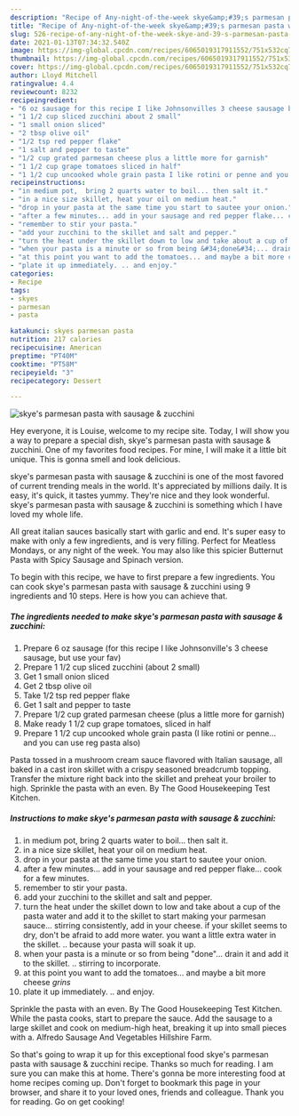 ```yaml
---
description: "Recipe of Any-night-of-the-week skye&amp;#39;s parmesan pasta with sausage &amp;amp; zucchini"
title: "Recipe of Any-night-of-the-week skye&amp;#39;s parmesan pasta with sausage &amp;amp; zucchini"
slug: 526-recipe-of-any-night-of-the-week-skye-and-39-s-parmesan-pasta-with-sausage-and-amp-zucchini
date: 2021-01-13T07:34:32.540Z
image: https://img-global.cpcdn.com/recipes/6065019317911552/751x532cq70/skyes-parmesan-pasta-with-sausage-zucchini-recipe-main-photo.jpg
thumbnail: https://img-global.cpcdn.com/recipes/6065019317911552/751x532cq70/skyes-parmesan-pasta-with-sausage-zucchini-recipe-main-photo.jpg
cover: https://img-global.cpcdn.com/recipes/6065019317911552/751x532cq70/skyes-parmesan-pasta-with-sausage-zucchini-recipe-main-photo.jpg
author: Lloyd Mitchell
ratingvalue: 4.4
reviewcount: 8232
recipeingredient:
- "6 oz sausage for this recipe I like Johnsonvilles 3 cheese sausage but use your fav"
- "1 1/2 cup sliced zucchini about 2 small"
- "1 small onion sliced"
- "2 tbsp olive oil"
- "1/2 tsp red pepper flake"
- "1 salt and pepper to taste"
- "1/2 cup grated parmesan cheese plus a little more for garnish"
- "1 1/2 cup grape tomatoes sliced in half"
- "1 1/2 cup uncooked whole grain pasta I like rotini or penne and you can use reg pasta also"
recipeinstructions:
- "in medium pot,  bring 2 quarts water to boil... then salt it."
- "in a nice size skillet, heat your oil on medium heat."
- "drop in your pasta at the same time you start to sautee your onion."
- "after a few minutes... add in your sausage and red pepper flake... cook for a few minutes."
- "remember to stir your pasta."
- "add your zucchini to the skillet and salt and pepper."
- "turn the heat under the skillet down to low and take about a cup of the pasta water and add it to the skillet to start making your parmesan sauce... stirring consistently, add in your cheese. if your skillet seems to dry, don&#39;t be afraid to add more water. you want a little extra water in the skillet. .. because your pasta will soak it up."
- "when your pasta is a minute or so from being &#34;done&#34;... drain it and add it to the skillet. .. stirring to incorporate."
- "at this point you want to add the tomatoes... and maybe a bit more cheese *grins*"
- "plate it up immediately. .. and enjoy."
categories:
- Recipe
tags:
- skyes
- parmesan
- pasta

katakunci: skyes parmesan pasta 
nutrition: 217 calories
recipecuisine: American
preptime: "PT40M"
cooktime: "PT58M"
recipeyield: "3"
recipecategory: Dessert

---
```



![skye&#39;s parmesan pasta with sausage &amp; zucchini](https://img-global.cpcdn.com/recipes/6065019317911552/751x532cq70/skyes-parmesan-pasta-with-sausage-zucchini-recipe-main-photo.jpg)

Hey everyone, it is Louise, welcome to my recipe site. Today, I will show you a way to prepare a special dish, skye&#39;s parmesan pasta with sausage &amp; zucchini. One of my favorites food recipes. For mine, I will make it a little bit unique. This is gonna smell and look delicious.

skye&#39;s parmesan pasta with sausage &amp; zucchini is one of the most favored of current trending meals in the world. It's appreciated by millions daily. It is easy, it's quick, it tastes yummy. They're nice and they look wonderful. skye&#39;s parmesan pasta with sausage &amp; zucchini is something which I have loved my whole life.

All great italian sauces basically start with garlic and end. It&#39;s super easy to make with only a few ingredients, and is very filling. Perfect for Meatless Mondays, or any night of the week. You may also like this spicier Butternut Pasta with Spicy Sausage and Spinach version.


To begin with this recipe, we have to first prepare a few ingredients. You can cook skye&#39;s parmesan pasta with sausage &amp; zucchini using 9 ingredients and 10 steps. Here is how you can achieve that.

<!--inarticleads1-->

##### The ingredients needed to make skye&#39;s parmesan pasta with sausage &amp; zucchini:

1. Prepare 6 oz sausage (for this recipe I like Johnsonville&#39;s 3 cheese sausage, but use your fav)
1. Prepare 1 1/2 cup sliced zucchini (about 2 small)
1. Get 1 small onion sliced
1. Get 2 tbsp olive oil
1. Take 1/2 tsp red pepper flake
1. Get 1 salt and pepper to taste
1. Prepare 1/2 cup grated parmesan cheese (plus a little more for garnish)
1. Make ready 1 1/2 cup grape tomatoes, sliced in half
1. Prepare 1 1/2 cup uncooked whole grain pasta (I like rotini or penne... and you can use reg pasta also)


Pasta tossed in a mushroom cream sauce flavored with Italian sausage, all baked in a cast iron skillet with a crispy seasoned breadcrumb topping. Transfer the mixture right back into the skillet and preheat your broiler to high. Sprinkle the pasta with an even. By The Good Housekeeping Test Kitchen. 

<!--inarticleads2-->

##### Instructions to make skye&#39;s parmesan pasta with sausage &amp; zucchini:

1. in medium pot,  bring 2 quarts water to boil... then salt it.
1. in a nice size skillet, heat your oil on medium heat.
1. drop in your pasta at the same time you start to sautee your onion.
1. after a few minutes... add in your sausage and red pepper flake... cook for a few minutes.
1. remember to stir your pasta.
1. add your zucchini to the skillet and salt and pepper.
1. turn the heat under the skillet down to low and take about a cup of the pasta water and add it to the skillet to start making your parmesan sauce... stirring consistently, add in your cheese. if your skillet seems to dry, don&#39;t be afraid to add more water. you want a little extra water in the skillet. .. because your pasta will soak it up.
1. when your pasta is a minute or so from being &#34;done&#34;... drain it and add it to the skillet. .. stirring to incorporate.
1. at this point you want to add the tomatoes... and maybe a bit more cheese *grins*
1. plate it up immediately. .. and enjoy.


Sprinkle the pasta with an even. By The Good Housekeeping Test Kitchen. While the pasta cooks, start to prepare the sauce. Add the sausage to a large skillet and cook on medium-high heat, breaking it up into small pieces with a. Alfredo Sausage And Vegetables Hillshire Farm. 

So that's going to wrap it up for this exceptional food skye&#39;s parmesan pasta with sausage &amp; zucchini recipe. Thanks so much for reading. I am sure you can make this at home. There's gonna be more interesting food at home recipes coming up. Don't forget to bookmark this page in your browser, and share it to your loved ones, friends and colleague. Thank you for reading. Go on get cooking!
